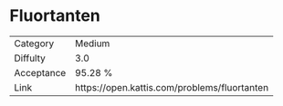 # Fluortanten

<table>
    <tr>
        <td>Category</td>
        <td>Medium</td>
    </tr>
    <tr>
        <td>Diffulty</td>
        <td>3.0</td>
    </tr>
    <tr>
        <td>Acceptance</td>
        <td>95.28 %</td>
    </tr>
    <tr>
        <td>Link</td>
        <td>https://open.kattis.com/problems/fluortanten</td>
    </tr>
</table>